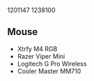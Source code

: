 1201147 1238100

## Mouse
- Xtrfy M4 RGB
- Razer Viper Mini
- Logitech G Pro Wireless
- Cooler Master MM710